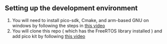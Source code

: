 ## Setting up the development environment
1. You will need to install pico-sdk, Cmake, and arm-based GNU on windows by following the steps in [this video](https://www.youtube.com/watch?v=MXMsyn9y14g)
2. You will clone this repo ( which has the FreeRTOS library installed ) and add pico kit by following [this video](https://www.youtube.com/watch?v=2cDpGoCyrHQ)
